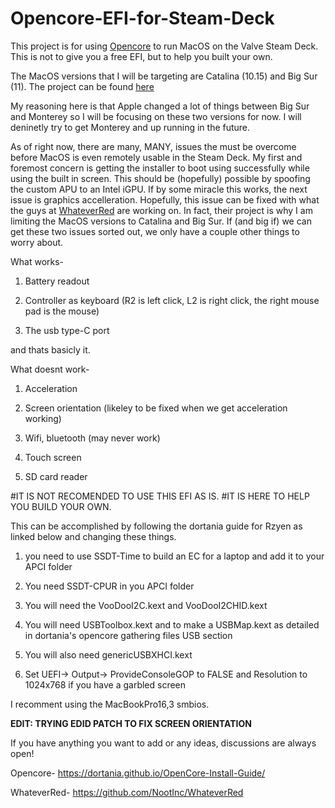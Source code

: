# Opencore-EFI-for-Steam-Deck

This project is for using [Opencore](https://dortania.github.io/OpenCore-Install-Guide/) to run MacOS on the Valve Steam Deck.
This is not to give you a free EFI, but to help you built your own.

The MacOS versions that I will be targeting are Catalina (10.15) and Big Sur (11).
The project can be found [here](https://github.com/CodeRuner5235/Opencore-EFI-for-Steam-Deck/)

My reasoning here is that Apple changed a lot of things between Big Sur and Monterey so
I will be focusing on these two versions for now. I will deninetly try to get Monterey
and up running in the future. 

As of right now, there are many, MANY, issues the must be overcome before MacOS is even
remotely usable in the Steam Deck. My first and foremost concern is getting the installer
to boot using successfully while using the built in screen. This should be (hopefully) 
possible by spoofing the custom APU to an Intel iGPU. If by some miracle this works, the
next issue is graphics accelleration. Hopefully, this issue can be fixed with what the
guys at [WhateverRed](https://github.com/NootInc/WhateverRed) are working on. In fact, 
their project is why I am limiting the MacOS versions to Catalina and Big Sur. 
If (and big if) we can get these two issues sorted out, we only have a couple other 
things to worry about.

What works-

1. Battery readout

2. Controller as keyboard (R2 is left click, L2 is right click, the right mouse pad is the mouse)

3. The usb type-C port

and thats basicly it.

What doesnt work-

1. Acceleration

2. Screen orientation (likeley to be fixed when we get acceleration working)

3. Wifi, bluetooth (may never work)

4. Touch screen

5. SD card reader


#IT IS NOT RECOMENDED TO USE THIS EFI AS IS.
#IT IS HERE TO HELP YOU BUILD YOUR OWN.

This can be accomplished by following the dortania guide for Rzyen as linked below
and changing these things.

1. you need to use SSDT-Time to build an EC for a laptop and add it
   to your APCI folder
   
2. You need SSDT-CPUR in you APCI folder

3. You will need the VooDooI2C.kext and VooDooI2CHID.kext

4. You will need USBToolbox.kext and to make a USBMap.kext as detailed
   in dortania's opencore gathering files USB section
   
5. You will also need genericUSBXHCI.kext

6. Set UEFI-> Output-> ProvideConsoleGOP to FALSE and Resolution to 1024x768 if you have a garbled screen

I recomment using the MacBookPro16,3 smbios.

**EDIT: TRYING EDID PATCH TO FIX SCREEN ORIENTATION**

If you have anything you want to add or any ideas, discussions
are always open!

Opencore- https://dortania.github.io/OpenCore-Install-Guide/

WhateverRed- https://github.com/NootInc/WhateverRed
